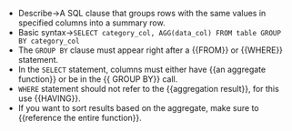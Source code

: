 - Describe→A SQL clause that groups rows with the same values in specified columns into a summary row.
- Basic syntax→`SELECT category_col, AGG(data_col) FROM table GROUP BY category_col` 
- The `GROUP BY` clause must appear right after a {{FROM}} or {{WHERE}} statement.
- In the `SELECT` statement, columns must either have {{an aggregate function}} or be in the {{ GROUP BY}} call.  
- `WHERE` statement should not refer to the {{aggregation result}}, for this use {{HAVING}}. 
- If you want to sort results based on the aggregate, make sure to {{reference the entire function}}.
